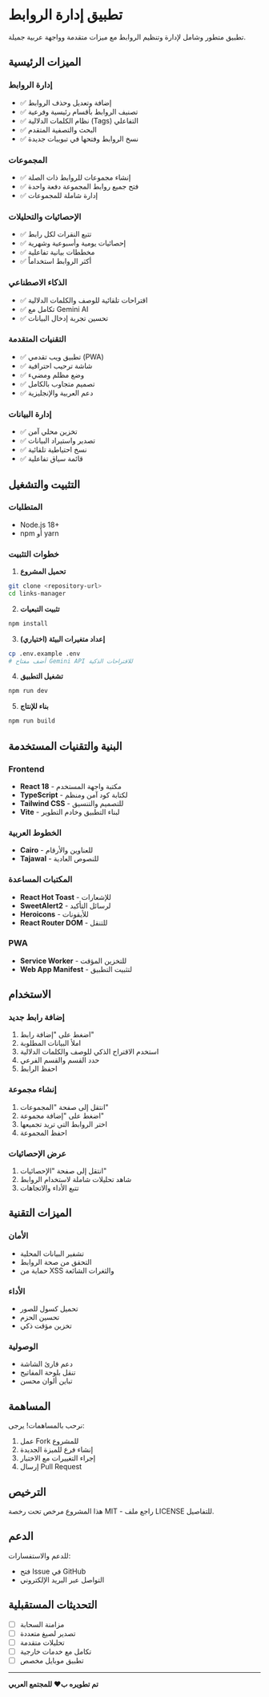 # تطبيق إدارة الروابط

تطبيق متطور وشامل لإدارة وتنظيم الروابط مع ميزات متقدمة وواجهة عربية جميلة.

## الميزات الرئيسية

### إدارة الروابط
- ✅ إضافة وتعديل وحذف الروابط
- ✅ تصنيف الروابط بأقسام رئيسية وفرعية
- ✅ نظام الكلمات الدلالية (Tags) التفاعلي
- ✅ البحث والتصفية المتقدم
- ✅ نسخ الروابط وفتحها في تبويبات جديدة

### المجموعات
- ✅ إنشاء مجموعات للروابط ذات الصلة
- ✅ فتح جميع روابط المجموعة دفعة واحدة
- ✅ إدارة شاملة للمجموعات

### الإحصائيات والتحليلات
- ✅ تتبع النقرات لكل رابط
- ✅ إحصائيات يومية وأسبوعية وشهرية
- ✅ مخططات بيانية تفاعلية
- ✅ أكثر الروابط استخداماً

### الذكاء الاصطناعي
- ✅ اقتراحات تلقائية للوصف والكلمات الدلالية
- ✅ تكامل مع Gemini AI
- ✅ تحسين تجربة إدخال البيانات

### التقنيات المتقدمة
- ✅ تطبيق ويب تقدمي (PWA)
- ✅ شاشة ترحيب احترافية
- ✅ وضع مظلم ومضيء
- ✅ تصميم متجاوب بالكامل
- ✅ دعم العربية والإنجليزية

### إدارة البيانات
- ✅ تخزين محلي آمن
- ✅ تصدير واستيراد البيانات
- ✅ نسخ احتياطية تلقائية
- ✅ قائمة سياق تفاعلية

## التثبيت والتشغيل

### المتطلبات
- Node.js 18+ 
- npm أو yarn

### خطوات التثبيت

1. **تحميل المشروع**
```bash
git clone <repository-url>
cd links-manager
```

2. **تثبيت التبعيات**
```bash
npm install
```

3. **إعداد متغيرات البيئة (اختياري)**
```bash
cp .env.example .env
# أضف مفتاح Gemini API للاقتراحات الذكية
```

4. **تشغيل التطبيق**
```bash
npm run dev
```

5. **بناء للإنتاج**
```bash
npm run build
```

## البنية والتقنيات المستخدمة

### Frontend
- **React 18** - مكتبة واجهة المستخدم
- **TypeScript** - لكتابة كود آمن ومنظم
- **Tailwind CSS** - للتصميم والتنسيق
- **Vite** - لبناء التطبيق وخادم التطوير

### الخطوط العربية
- **Cairo** - للعناوين والأرقام
- **Tajawal** - للنصوص العادية

### المكتبات المساعدة
- **React Hot Toast** - للإشعارات
- **SweetAlert2** - لرسائل التأكيد
- **Heroicons** - للأيقونات
- **React Router DOM** - للتنقل

### PWA
- **Service Worker** - للتخزين المؤقت
- **Web App Manifest** - لتثبيت التطبيق

## الاستخدام

### إضافة رابط جديد
1. اضغط على "إضافة رابط"
2. املأ البيانات المطلوبة
3. استخدم الاقتراح الذكي للوصف والكلمات الدلالية
4. حدد القسم والقسم الفرعي
5. احفظ الرابط

### إنشاء مجموعة
1. انتقل إلى صفحة "المجموعات"
2. اضغط على "إضافة مجموعة"
3. اختر الروابط التي تريد تجميعها
4. احفظ المجموعة

### عرض الإحصائيات
1. انتقل إلى صفحة "الإحصائيات"
2. شاهد تحليلات شاملة لاستخدام الروابط
3. تتبع الأداء والاتجاهات

## الميزات التقنية

### الأمان
- تشفير البيانات المحلية
- التحقق من صحة الروابط
- حماية من XSS والثغرات الشائعة

### الأداء
- تحميل كسول للصور
- تحسين الحزم
- تخزين مؤقت ذكي

### الوصولية
- دعم قارئ الشاشة
- تنقل بلوحة المفاتيح
- تباين ألوان محسن

## المساهمة

نرحب بالمساهمات! يرجى:

1. عمل Fork للمشروع
2. إنشاء فرع للميزة الجديدة
3. إجراء التغييرات مع الاختبار
4. إرسال Pull Request

## الترخيص

هذا المشروع مرخص تحت رخصة MIT - راجع ملف LICENSE للتفاصيل.

## الدعم

للدعم والاستفسارات:
- فتح Issue في GitHub
- التواصل عبر البريد الإلكتروني

## التحديثات المستقبلية

- [ ] مزامنة السحابة
- [ ] تصدير لصيغ متعددة
- [ ] تحليلات متقدمة
- [ ] تكامل مع خدمات خارجية
- [ ] تطبيق موبايل مخصص

---

**تم تطويره ب❤️ للمجتمع العربي**